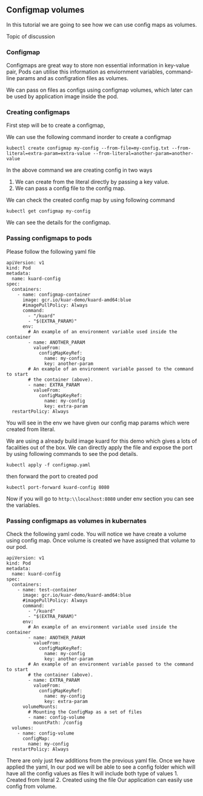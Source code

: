 ## Configmap volumes

In this tutorial we are going to see how we can use config maps as volumes. 

Topic of discussion

### Configmap

Configmaps are great way to store non essential information in key-value pair, Pods can utilise this information as enviornment variables, command-line params and as configration files as volumes.

We can pass on files as configs using configmap volumes, which later can be used by application image inside the pod.

### Creating configmaps

First step will be to create a configmap, 

We can use the following command inorder to create a configmap

`kubectl create configmap my-config --from-file=my-config.txt --from-literal=extra-param=extra-value --from-literal=another-param=another-value`

In the above command we are creating config in two ways
1. We can create from the literal directly by passing a key value.
2. We can pass a config file to the config map. 

We can check the created config map by using following command

`kubectl get configmap my-config`

We can see the details for the configmap.

### Passing configmaps to pods

Please follow the following yaml file


```
apiVersion: v1
kind: Pod
metadata:
  name: kuard-config
spec:
  containers:
    - name: configmap-container
      image: gcr.io/kuar-demo/kuard-amd64:blue
      #imagePullPolicy: Always
      command:
        - "/kuard"
        - "$(EXTRA_PARAM)"
      env:
        # An example of an environment variable used inside the container
        - name: ANOTHER_PARAM
          valueFrom:
            configMapKeyRef:
              name: my-config
              key: another-param
        # An example of an environment variable passed to the command to start
        # the container (above).
        - name: EXTRA_PARAM
          valueFrom:
            configMapKeyRef:
              name: my-config
              key: extra-param
  restartPolicy: Always
```

You will see in the env we have given our config map params which were created from literal. 

We are using a already build image kuard for this demo which gives a lots of facalities out of the box. We can directly apply the file and expose the port by using following commands to see the pod details.

`kubectl apply -f configmap.yaml`

then forward the port to created pod

`kubectl port-forward kuard-config 8080`

Now if you will go to `http:\\localhost:8080` under env section you can see the variables.

### Passing configmaps as volumes in kubernates

Check the following yaml code. You will notice we have create a volume using config map. Once volume is created we have assigned that volume to our pod.

```
apiVersion: v1
kind: Pod
metadata:
  name: kuard-config
spec:
  containers:
    - name: test-container
      image: gcr.io/kuar-demo/kuard-amd64:blue
      #imagePullPolicy: Always
      command:
        - "/kuard"
        - "$(EXTRA_PARAM)"
      env:
        # An example of an environment variable used inside the container
        - name: ANOTHER_PARAM
          valueFrom:
            configMapKeyRef:
              name: my-config
              key: another-param
        # An example of an environment variable passed to the command to start
        # the container (above).
        - name: EXTRA_PARAM
          valueFrom:
            configMapKeyRef:
              name: my-config
              key: extra-param
      volumeMounts:
        # Mounting the ConfigMap as a set of files
        - name: config-volume
          mountPath: /config
  volumes:
    - name: config-volume
      configMap:
        name: my-config
  restartPolicy: Always
```

There are only just few additions from the previous yaml file.
Once we have applied the yaml, In our pod we will be able to see a config folder which will have all the config values as files
It will include both type of values 1. Created from literal 2. Created using the file
Our application can easily use config from volume.